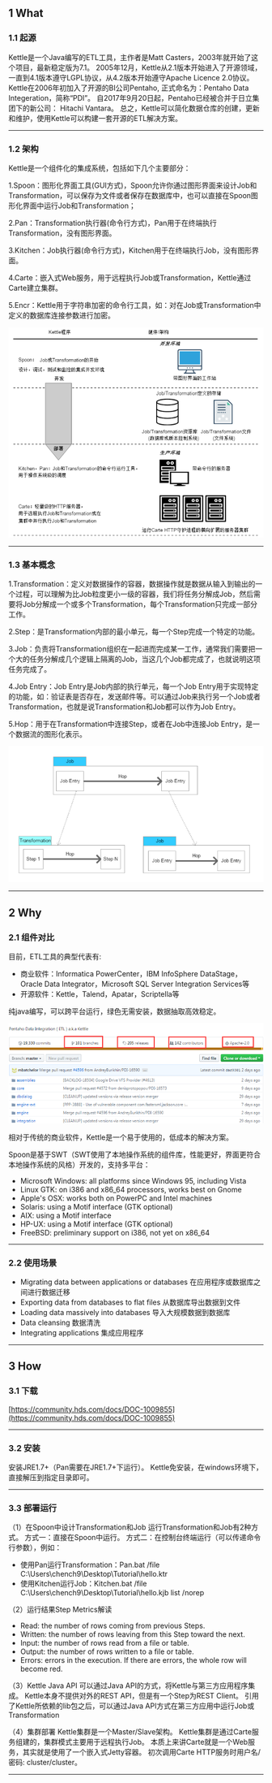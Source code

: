 ## 1 What

### 1.1 起源

Kettle是一个Java编写的ETL工具，主作者是Matt Casters，2003年就开始了这个项目，最新稳定版为7.1。
2005年12月，Kettle从2.1版本开始进入了开源领域，一直到4.1版本遵守LGPL协议，从4.2版本开始遵守Apache Licence 2.0协议。
Kettle在2006年初加入了开源的BI公司Pentaho, 正式命名为：Pentaho Data Integeration，简称“PDI”。
自2017年9月20日起，Pentaho已经被合并于日立集团下的新公司： Hitachi Vantara。
总之，Kettle可以简化数据仓库的创建，更新和维护，使用Kettle可以构建一套开源的ETL解决方案。

------

### 1.2 架构

Kettle是一个组件化的集成系统，包括如下几个主要部分：

1.Spoon：图形化界面工具(GUI方式)，Spoon允许你通过图形界面来设计Job和Transformation，可以保存为文件或者保存在数据库中，也可以直接在Spoon图形化界面中运行Job和Transformation；

2.Pan：Transformation执行器(命令行方式)，Pan用于在终端执行Transformation，没有图形界面。

3.Kitchen：Job执行器(命令行方式)，Kitchen用于在终端执行Job，没有图形界面。

4.Carte：嵌入式Web服务，用于远程执行Job或Transformation，Kettle通过Carte建立集群。

5.Encr：Kettle用于字符串加密的命令行工具，如：对在Job或Transformation中定义的数据库连接参数进行加密。

![](ETL学习--Kettle基础_files/1.png)

------

### 1.3 基本概念

1.Transformation：定义对数据操作的容器，数据操作就是数据从输入到输出的一个过程，可以理解为比Job粒度更小一级的容器，我们将任务分解成Job，然后需要将Job分解成一个或多个Transformation，每个Transformation只完成一部分工作。

2.Step：是Transformation内部的最小单元，每一个Step完成一个特定的功能。

3.Job：负责将Transformation组织在一起进而完成某一工作，通常我们需要把一个大的任务分解成几个逻辑上隔离的Job，当这几个Job都完成了，也就说明这项任务完成了。

4.Job Entry：Job Entry是Job内部的执行单元，每一个Job Entry用于实现特定的功能，如：验证表是否存在，发送邮件等。可以通过Job来执行另一个Job或者Transformation，也就是说Transformation和Job都可以作为Job Entry。

5.Hop：用于在Transformation中连接Step，或者在Job中连接Job Entry，是一个数据流的图形化表示。

![](ETL学习--Kettle基础_files/2.png)

------

## 2 Why

### 2.1 组件对比

目前，ETL工具的典型代表有:

- 商业软件：Informatica PowerCenter，IBM InfoSphere DataStage，Oracle Data Integrator，Microsoft SQL Server Integration Services等
- 开源软件：Kettle，Talend，Apatar，Scriptella等

纯java编写，可以跨平台运行，绿色无需安装，数据抽取高效稳定。

![](ETL学习--Kettle基础_files/3.png)

相对于传统的商业软件，Kettle是一个易于使用的，低成本的解决方案。

Spoon是基于SWT（SWT使用了本地操作系统的组件库，性能更好，界面更符合本地操作系统的风格）开发的，支持多平台：

- Microsoft Windows: all platforms since Windows 95, including Vista
- Linux GTK: on i386 and x86_64 processors, works best on Gnome
- Apple's OSX: works both on PowerPC and Intel machines
- Solaris: using a Motif interface (GTK optional)
- AIX: using a Motif interface
- HP-UX: using a Motif interface (GTK optional)
- FreeBSD: preliminary support on i386, not yet on x86_64

------

### 2.2 使用场景

- Migrating data between applications or databases 在应用程序或数据库之间进行数据迁移
- Exporting data from databases to flat files 从数据库导出数据到文件
- Loading data massively into databases 导入大规模数据到数据库
- Data cleansing 数据清洗
- Integrating applications 集成应用程序

------

## 3 How

### 3.1 下载

[https://community.hds.com/docs/DOC-1009855](https://community.hds.com/docs/DOC-1009855)

------

### 3.2 安装

安装JRE1.7+（Pan需要在JRE1.7+下运行）。
Kettle免安装，在windows环境下，直接解压到指定目录即可。

------

### 3.3 部署运行

（1）在Spoon中设计Transformation和Job
运行Transformation和Job有2种方式。
方式一：直接在Spoon中运行。
方式二：在控制台终端运行（可以传递命令行参数），例如：

- 使用Pan运行Transformation：Pan.bat /file C:\\Users\\chench9\\Desktop\\Tutorial\\hello.ktr
- 使用Kitchen运行Job：Kitchen.bat /file C:\\Users\\chench9\\Desktop\\Tutorial\\hello.kjb list /norep

（2）运行结果Step Metrics解读

- Read: the number of rows coming from previous Steps.
- Written: the number of rows leaving from this Step toward the next.
- Input: the number of rows read from a file or table.
- Output: the number of rows written to a file or table.
- Errors: errors in the execution. If there are errors, the whole row will become red.

（3）Kettle Java API
可以通过Java API的方式，将Kettle与第三方应用程序集成。
Kettle本身不提供对外的REST API，但是有一个Step为REST Client。
引用了Kettle所依赖的lib包之后，可以通过Java API方式在第三方应用中运行Job或Transformation

（4）集群部署
Kettle集群是一个Master/Slave架构。
Kettle集群是通过Carte服务组建的，集群模式主要用于远程执行Job。
本质上来讲Carte就是一个Web服务，其实就是使用了一个嵌入式Jetty容器。
初次调用Carte HTTP服务时用户名/密码: cluster/cluster。

------